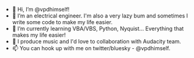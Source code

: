 - 👋 Hi, I’m @vpdhimself!
- 👀 I’m an electrical engineer. I'm also a very lazy bum and sometimes I write some code to make my life easier.
- 🌱 I’m currently learning VBA/VBS, Python, Nyquist... Everything that makes my life easier!
- 💞️ I produce music and I'd love to collaboration with Audacity team.
- 📫 You can hook up with me on twitter/bluesky - @vpdhimself.

<!---
vpdhimself/vpdhimself is a ✨ special ✨ repository because its `README.md` (this file) appears on your GitHub profile.
You can click the Preview link to take a look at your changes.
--->
